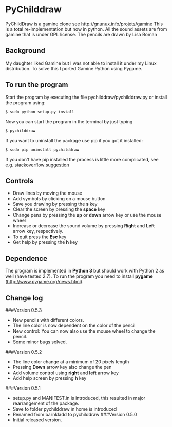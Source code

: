 PyChilddraw
=========
PyChildDraw is a gamine clone see http://gnunux.info/projets/gamine
This is a total re-implementation but now in python. All the sound assets are from gamine that is under GPL license. The pencils are drawn by Lisa Boman

## Background
My daughter liked Gamine but I was not able to install it under my Linux distribution. To solve this I ported Gamine Python using Pygame.

## To run the program

Start the program by executing the file pychilddraw/pychilddraw.py or install the program using:

    $ sudo python setup.py install
Now you can start the program in the terminal by just typing

    $ pychilddraw

If you want to uninstall the package use pip if you got it installed:

    $ sudo pip uninstall pychilddraw
If you don't have pip installed the process is little more complicated, see e.g. [stackoverflow suggestion](http://stackoverflow.com/questions/1550226/python-setup-py-uninstall)

    

## Controls
* Draw lines by moving the mouse
* Add symbols by clicking on a mouse button
* Save you drawing by pressing the **s** key
* Clear the screen by pressing the **space** key
* Change pens by pressing the **up** or **down** arrow key or use the mouse wheel
* Increase or decrease the sound volume by pressing **Right** and **Left** arrow key, respectively.
* To quit press the **Esc** key
* Get help by pressing the **h** key

## Dependence

The program is implemented in **Python 3** but should work with Python 2 as well (have tested 2.7). To run the program you need to install **pygame**
(http://www.pygame.org/news.html).

## Change log
###Version 0.5.3
* New pencils with different colors.
* The line color is now dependent on the color of the pencil
* New control: You can now also use the mouse wheel to change the pencil.
* Some minor bugs solved.

###Version 0.5.2
* The line color change at a minimum of 20 pixels length
* Pressing **Down** arrow key also change the pen
* Add volume control using **right** and **left** arrow key
* Add help screen by pressing **h** key

###Version 0.5.1
* setup.py and MANIFEST.in is introduced, this resulted in major rearrangement of the package.
* Save to folder pychilddraw in home is introduced
* Renamed from barnkladd to pychilddraw
###Version 0.5.0
* Initial released version.